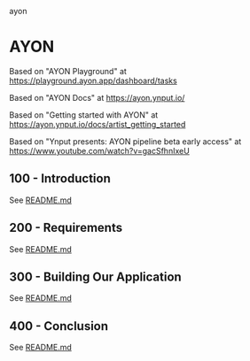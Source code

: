 ayon
# AYON

Based on "AYON Playground" at https://playground.ayon.app/dashboard/tasks

Based on "AYON Docs" at https://ayon.ynput.io/

Based on "Getting started with AYON" at https://ayon.ynput.io/docs/artist_getting_started

Based on "Ynput presents: AYON pipeline beta early access" at https://www.youtube.com/watch?v=gacSfhnIxeU

## 100 - Introduction

See [README.md](./100/README.md)

## 200 - Requirements

See [README.md](./200/README.md)

## 300 - Building Our Application

See [README.md](./300/README.md)

## 400 - Conclusion

See [README.md](./400/README.md)
